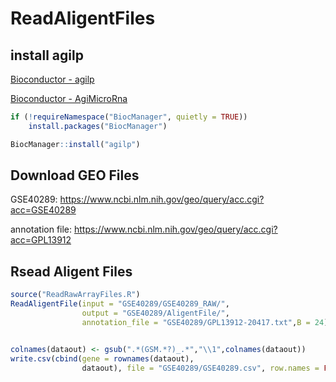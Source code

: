 # ReadAligentFiles

## install agilp

[Bioconductor - agilp](http://bioconductor.org/packages/release/bioc/html/agilp.html)

[Bioconductor - AgiMicroRna](http://bioconductor.org/packages/release/bioc/html/AgiMicroRna.html)

```R
if (!requireNamespace("BiocManager", quietly = TRUE))
    install.packages("BiocManager")

BiocManager::install("agilp")
```

## Download GEO Files

GSE40289: https://www.ncbi.nlm.nih.gov/geo/query/acc.cgi?acc=GSE40289

annotation file: https://www.ncbi.nlm.nih.gov/geo/query/acc.cgi?acc=GPL13912

## Rsead Aligent Files

```R
source("ReadRawArrayFiles.R")
ReadAligentFile(input = "GSE40289/GSE40289_RAW/",
                output = "GSE40289/AligentFile/",
                annotation_file = "GSE40289/GPL13912-20417.txt",B = 24)


colnames(dataout) <- gsub(".*(GSM.*?)_.*","\\1",colnames(dataout))
write.csv(cbind(gene = rownames(dataout),
                dataout), file = "GSE40289/GSE40289.csv", row.names = FALSE)
```


